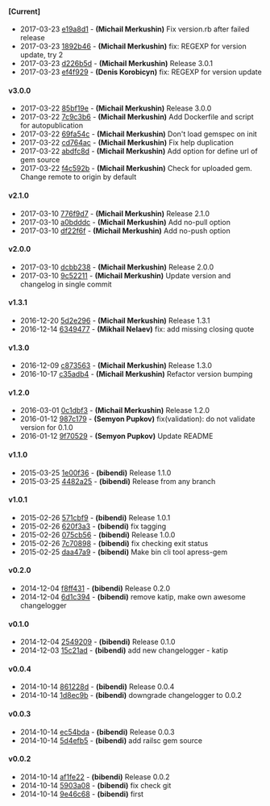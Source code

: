 
#### [Current]
 * 2017-03-23 [e19a8d1](../../commit/e19a8d1) - __(Michail Merkushin)__ Fix version.rb after failed release
 * 2017-03-23 [1892b46](../../commit/1892b46) - __(Michail Merkushin)__ fix: REGEXP for version update, try 2
 * 2017-03-23 [d226b5d](../../commit/d226b5d) - __(Michail Merkushin)__ Release 3.0.1
 * 2017-03-23 [ef4f929](../../commit/ef4f929) - __(Denis Korobicyn)__ fix: REGEXP for version update

#### v3.0.0
 * 2017-03-22 [85bf19e](../../commit/85bf19e) - __(Michail Merkushin)__ Release 3.0.0
 * 2017-03-22 [7c9c3b6](../../commit/7c9c3b6) - __(Michail Merkushin)__ Add Dockerfile and script for autopublication
 * 2017-03-22 [69fa54c](../../commit/69fa54c) - __(Michail Merkushin)__ Don't load gemspec on init
 * 2017-03-22 [cd764ac](../../commit/cd764ac) - __(Michail Merkushin)__ Fix help duplication
 * 2017-03-22 [abdfc8d](../../commit/abdfc8d) - __(Michail Merkushin)__ Add option for define url of gem source
 * 2017-03-22 [f4c592b](../../commit/f4c592b) - __(Michail Merkushin)__ Check for uploaded gem. Change remote to origin by default

#### v2.1.0
 * 2017-03-10 [776f9d7](../../commit/776f9d7) - __(Michail Merkushin)__ Release 2.1.0
 * 2017-03-10 [a0bdddc](../../commit/a0bdddc) - __(Michail Merkushin)__ Add no-pull option
 * 2017-03-10 [df22f6f](../../commit/df22f6f) - __(Michail Merkushin)__ Add no-push option

#### v2.0.0
 * 2017-03-10 [dcbb238](../../commit/dcbb238) - __(Michail Merkushin)__ Release 2.0.0
 * 2017-03-10 [9c52211](../../commit/9c52211) - __(Michail Merkushin)__ Update version and changelog in single commit

#### v1.3.1
 * 2016-12-20 [5d2e296](../../commit/5d2e296) - __(Michail Merkushin)__ Release 1.3.1
 * 2016-12-14 [6349477](../../commit/6349477) - __(Mikhail Nelaev)__ fix: add missing closing quote

#### v1.3.0
 * 2016-12-09 [c873563](../../commit/c873563) - __(Michail Merkushin)__ Release 1.3.0
 * 2016-10-17 [c35adb4](../../commit/c35adb4) - __(Michail Merkushin)__ Refactor version bumping

#### v1.2.0
 * 2016-03-01 [0c1dbf3](../../commit/0c1dbf3) - __(Michail Merkushin)__ Release 1.2.0
 * 2016-01-12 [987c179](../../commit/987c179) - __(Semyon Pupkov)__ fix(validation): do not validate version for 0.1.0
 * 2016-01-12 [9f70529](../../commit/9f70529) - __(Semyon Pupkov)__ Update README

#### v1.1.0
 * 2015-03-25 [1e00f36](../../commit/1e00f36) - __(bibendi)__ Release 1.1.0
 * 2015-03-25 [4482a25](../../commit/4482a25) - __(bibendi)__ Release from any branch

#### v1.0.1
 * 2015-02-26 [571cbf9](../../commit/571cbf9) - __(bibendi)__ Release 1.0.1
 * 2015-02-26 [620f3a3](../../commit/620f3a3) - __(bibendi)__ fix tagging
 * 2015-02-26 [075cb56](../../commit/075cb56) - __(bibendi)__ Release 1.0.0
 * 2015-02-26 [7c70898](../../commit/7c70898) - __(bibendi)__ fix checking exit status
 * 2015-02-25 [daa47a9](../../commit/daa47a9) - __(bibendi)__ Make bin cli tool apress-gem

#### v0.2.0
 * 2014-12-04 [f8ff431](../../commit/f8ff431) - __(bibendi)__ Release 0.2.0
 * 2014-12-04 [6d1c394](../../commit/6d1c394) - __(bibendi)__ remove katip, make own awesome changelogger

#### v0.1.0
 * 2014-12-04 [2549209](../../commit/2549209) - __(bibendi)__ Release 0.1.0
 * 2014-12-03 [15c21ad](../../commit/15c21ad) - __(bibendi)__ add new changelogger - katip

#### v0.0.4
 * 2014-10-14 [861228d](../../commit/861228d) - __(bibendi)__ Release 0.0.4
 * 2014-10-14 [1d8ec9b](../../commit/1d8ec9b) - __(bibendi)__ downgrade changelogger to 0.0.2

#### v0.0.3
 * 2014-10-14 [ec54bda](../../commit/ec54bda) - __(bibendi)__ Release 0.0.3
 * 2014-10-14 [5d4efb5](../../commit/5d4efb5) - __(bibendi)__ add railsc gem source

#### v0.0.2
 * 2014-10-14 [af1fe22](../../commit/af1fe22) - __(bibendi)__ Release 0.0.2
 * 2014-10-14 [5903a08](../../commit/5903a08) - __(bibendi)__ fix check git
 * 2014-10-14 [9e46c68](../../commit/9e46c68) - __(bibendi)__ first
